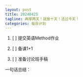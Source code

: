 ```yaml
---
layout: post
title: 20240425
tagline: 再撑两天！就放十天！活过今天！
categories: 每日计划
---
```




1. [ ] 提交英语Method作业

2. [ ] 备课1+1

3. [ ] 准备讨论班手稿

一句话总结：